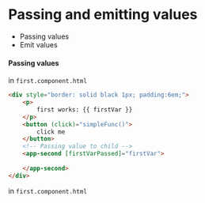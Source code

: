 # Passing and emitting values
* Passing values
* Emit values
#### Passing values
in `first.component.html`
```html
<div style="border: solid black 1px; padding:6em;">
    <p>
        first works: {{ firstVar }}
    </p>
    <button (click)="simpleFunc()">
        click me
    </button>
    <!-- Passing value to child -->
    <app-second [firstVarPassed]="firstVar">
    
    </app-second>
</div>
```
in `first.component.html`

